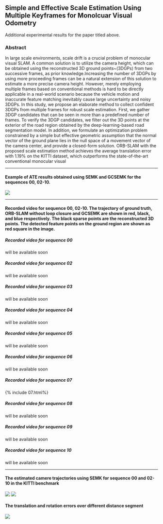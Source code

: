 ## Simple and Effective Scale Estimation Using Multiple Keyframes for Monolcuar Visual Odometry
Additional experimental results for the paper titled above.
### Abstract
In large scale environments, scale drift is a crucial problem of monocular visual SLAM. A common solution is to utilize the camera height, which can be obtained using the reconstructed 3D ground points~(3DGPs) from two successive frames, as prior knowledge.Increasing the number of 3DGPs by using more proceeding frames can be a natural extension of this solution to estimate a more precise camera height. However, merely employing multiple frames based on conventional methods is hard to be directly applicable in a real-world scenario because the vehicle motion and inaccurate feature matching inevitably cause large uncertainty and noisy 3DGPs. In this study, we propose an elaborate method to collect confident 3DGPs from multiple frames for robust scale estimation. First, we gather 3DGP candidates that can be seen in more than a predefined number of frames. To verify the 3DGP candidates, we filter out the 3D points at the exterior of the road region obtained by the deep-learning-based road segmentation model. In addition, we formulate an optimization problem constrained by a simple but effective geometric assumption that the normal vector of the ground plane lies in the null space of a movement vector of the camera center, and provide a closed-form solution. ORB-SLAM with the proposed scale estimation method achieves the average translation error with 1.19\% on the KITTI dataset, which outperforms the state-of-the-art conventional monocular visual 

*****************************************************************************************
#### Example of ATE results obtained using SEMK and GCSEMK for the sequences 00, 02-10.
![](https://lh3.googleusercontent.com/eY0t1fOnmLGa-5lPiqsubh-Qb317ZW51tnnYh0MFTQtGo3p4UAgvDEr0Z15Mgk-CWvdidj-5cmeEhJKPltPCptQArKEI7v25YmZmFoLbabslenTTDNqfVfA4cs6zuxwXD8aFYgzxVd7ByqP6fIk-IH_NDbkMboIh-_AlXWX0uuKGZG345A4obXFuV_K059Pxjg4H5f7VJqK9GMmFNgtLl73wjJ2pIeMsgqRqyCbrkcSXc6EH8NtAox0qb4feM2Yx0C5ZO67yZJnbToFmKQw2zdOH40DuIqUJ1CG3EmBOpBXIrow9UMNPVeyunzyOLZJAnQ3jFVzi_IhtulUH0vPIcBnOaT4MR_1yGp82IpxDNigdZSFar5GhT3V-tpamW-8f8adJIQeJNzQ_egt2rD7QMzrjEzlqvlJ4aGUxlCCrB1rbIy71gpPQkoF7T5ijfGE7TjEb2t4-YlJlFmEe1deLoUe9TCXK11MVeOFkOPEOdSDG10xWiEI_fqXv1ptoYTl5oH-vX1B0jSj1nfWrdhtQvlr8-6QktEC6ki7jwLWP6zqtJ2I2ccNC-U04Xl1r6rHFUte6RkwikipdAAS861fr_PCveeysDiamRTVbMuPGQDdKk4pOOVzf-JhZI0Zonz5P-l6h4BKizSCZc3P8vCofjfNVzyyWhqHkNYYFWSAoSXPhzzltzlROZeC7t42x=w957-h1378-no?authuser=0)

*****************************************************************************************
#### Recorded video for sequence 00, 02-10. The trajectory of ground truth, ORB-SLAM without loop closure and GCSEMK are shown in red, black, and blue respectively. The black sparse points are the reconstructed 3D points. The detected feature points on the ground region are shown as red square in the image.
##### Recorded video for sequence 00
will be available soon
##### Recorded video for sequence 02
will be available soon
##### Recorded video for sequence 03
will be available soon
##### Recorded video for sequence 04
will be available soon
##### Recorded video for sequence 05
will be available soon
##### Recorded video for sequence 06
will be available soon
##### Recorded video for sequence 07
{% include 07.html%}
##### Recorded video for sequence 08
will be available soon
##### Recorded video for sequence 09
will be available soon
##### Recorded video for sequence 10
will be available soon

*****************************************************************************************
#### The estimated camere trajectories using SEMK for sequence 00 and 02-10 in the KITTI benchmark
![](https://lh3.googleusercontent.com/pw/ACtC-3fpxjxGrH9vo3aunm7OQlyg-VUT-TtbkOlRomXZZIiFXR_U-j4NkRO6L-5oqwTL2A7WD6UmKX0O8d9IKFGLhk-NtVlWotDj4W-uBuGPvH55rFEC5FdX55SE2NgX7RbmSZ5epWd4J-wo-Bv7SEjdChKC=w682-h984-no?authuser=0)
![](https://lh3.googleusercontent.com/pw/ACtC-3fcM9mUw8NAds1as8qoTsAdJLfhA2VolYVrZ9Age-XeyCp13l_lC6sFWu09uOzvTUjTWbU0k4gRk6X6ryM0n3ej3LV71Q0GSVqalbTzy99E5eq3TNM_Xrb30QbCUy0CYaoTaetAoIQ13fJ-WrIWovm2=w682-h984-no?authuser=0)
#### The translation and rotation errors over different distance segment
![](https://lh3.googleusercontent.com/rFraLVeoSOspQVCQyazZY72JnOu25kURvlXSzZrKA0iXtGXHHGx7k4vMGHhsT_YkWTdK4d3bpi8d1oCR8Os2_3UWkMj7_TSH3miStTxCnAtOE6tDnJVf0H-glLLSSAvpYinN3BCQ6ahC7sDI76KUbn31EgH79wYVe00mBDPVWS0oPstm8tYOzFD1hCJ-_u-nvGvHAqgOsQGBrjZXGtZINaepPvY070eeU79xD3nLDtN2bSumFY5r8j0G5uuWPq_DHKcmgxJdgK_onGXyy0whORAg9-DuzoSrb9kiC86SDrz_F9Bycx-Ax-D8J7Za1ejs1pGgpYBf8MCzRq8mo3O8pY6YSMT2zZGUbUAcr3qlNNHCiRicgRz2hGcjlI_g_4hZbTL7Vss13pkV1NtBCgq-WaYkDs4iCppL2H9c2HbjC1yhKHiqJy8CiglRKeCSZ0zYNMV1VexHfL1mAZjC6fZalOC-QYTU2Q9e8VX_B-QixMAAuS1osVJ0rJ7kMZ9jx1-xkyUJhqWl08QT3anA9Dc-FB7PimtTd4MnLjdjNyDPziWkULkEWLSIBXoxypFT0jL_KXI1FWWq-s94uPoX550dDgrNQLVz5zytyOT4lTRnKzYDTSPK65JYiwYF_0P1AFhgz3w_DpzZy3jJMdUrl_RCyifbdqC_zoaw1fhbYdoNCX2oPSvu1x39hDwFpcYV=w682-h984-no?authuser=0)
